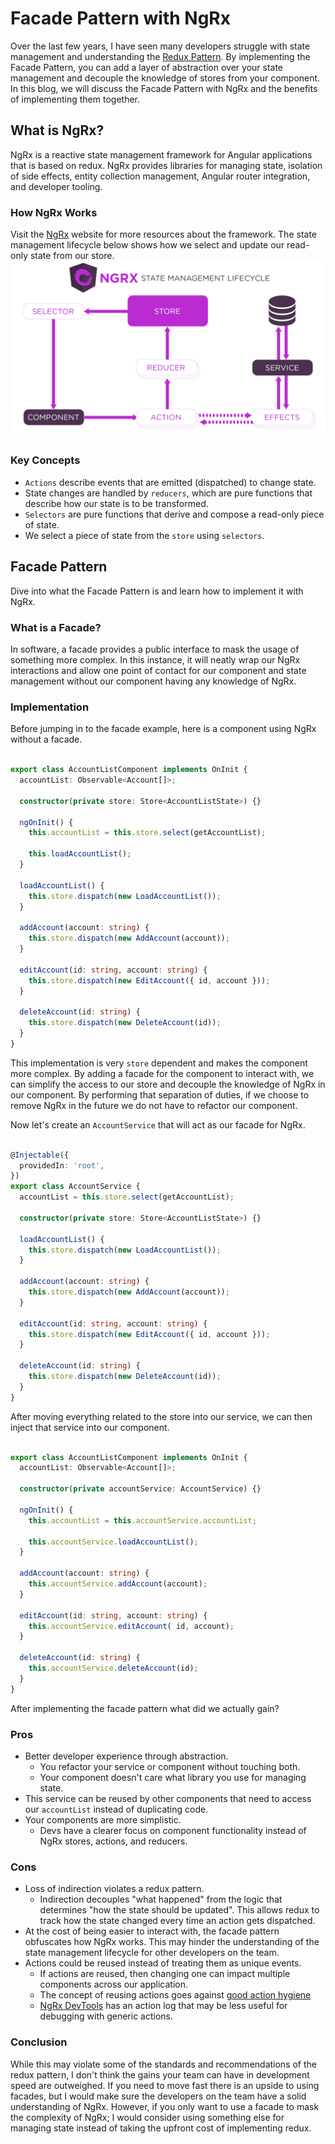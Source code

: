 # Facade Pattern with NgRx
Over the last few years, I have seen many developers struggle with state management and understanding the [Redux Pattern](https://redux.js.org/understanding/thinking-in-redux/three-principles). By implementing the Facade Pattern, you can add a layer of abstraction over your state management and decouple the knowledge of stores from your component. In this blog, we will discuss the Facade Pattern with NgRx and the benefits of implementing them together.

## What is NgRx?
NgRx is a reactive state management framework for Angular applications that is based on redux. NgRx provides libraries for managing state, isolation of side effects, entity collection management, Angular router integration, and developer tooling.

### How NgRx Works
Visit the [NgRx](https://ngrx.io/) website for more resources about the framework. The state management lifecycle below shows how we select and update our read-only state from our store.
![NgRx Lifecycle](/images/2021/12/ngrx-state-management-lifecycle.png)

### Key Concepts
* `Actions` describe events that are emitted (dispatched) to change state.
* State changes are handled by `reducers`, which are pure functions that describe how our state is to be transformed.
* `Selectors` are pure functions that derive and compose a read-only piece of state.
* We select a piece of state from the `store` using `selectors`.

## Facade Pattern
Dive into what the Facade Pattern is and learn how to implement it with NgRx.

### What is a Facade?
In software, a facade provides a public interface to mask the usage of something more complex. In this instance, it will neatly wrap our NgRx interactions and allow one point of contact for our component and state management without our component having any knowledge of NgRx.

### Implementation
Before jumping in to the facade example, here is a component using NgRx without a facade.
``` Typescript

export class AccountListComponent implements OnInit {
  accountList: Observable<Account[]>;

  constructor(private store: Store<AccountListState>) {}

  ngOnInit() {
    this.accountList = this.store.select(getAccountList);

    this.loadAccountList();
  }

  loadAccountList() {
    this.store.dispatch(new LoadAccountList());
  }

  addAccount(account: string) {
    this.store.dispatch(new AddAccount(account));
  }

  editAccount(id: string, account: string) {
    this.store.dispatch(new EditAccount({ id, account }));
  }

  deleteAccount(id: string) {
    this.store.dispatch(new DeleteAccount(id));
  }
}

```

This implementation is very `store` dependent and makes the component more complex. By adding a facade for the component to interact with, we can simplify the access to our store and decouple the knowledge of NgRx in our component. By performing that separation of duties, if we choose to remove NgRx in the future we do not have to refactor our component.

Now let's create an `AccountService` that will act as our facade for NgRx.
``` Typescript

@Injectable({
  providedIn: 'root',
})
export class AccountService {
  accountList = this.store.select(getAccountList);

  constructor(private store: Store<AccountListState>) {}

  loadAccountList() {
    this.store.dispatch(new LoadAccountList());
  }

  addAccount(account: string) {
    this.store.dispatch(new AddAccount(account));
  }

  editAccount(id: string, account: string) {
    this.store.dispatch(new EditAccount({ id, account }));
  }

  deleteAccount(id: string) {
    this.store.dispatch(new DeleteAccount(id));
  }
}

```

After moving everything related to the store into our service, we can then inject that service into our component.

``` Typescript

export class AccountListComponent implements OnInit {
  accountList: Observable<Account[]>;

  constructor(private accountService: AccountService) {}

  ngOnInit() {
    this.accountList = this.accountService.accountList;

    this.accountService.loadAccountList();
  }

  addAccount(account: string) {
    this.accountService.addAccount(account);
  }

  editAccount(id: string, account: string) {
    this.accountService.editAccount( id, account);
  }

  deleteAccount(id: string) {
    this.accountService.deleteAccount(id);
  }
}

```
After implementing the facade pattern what did we actually gain?

### Pros
- Better developer experience through abstraction.
    - You refactor your service or component without touching both.
    - Your component doesn't care what library you use for managing state.
- This service can be reused by other components that need to access our `accountList` instead of duplicating code.
- Your components are more simplistic.
    - Devs have a clearer focus on component functionality instead of NgRx stores, actions, and reducers.


### Cons
- Loss of indirection violates a redux pattern.
    -  Indirection decouples "what happened" from the logic that determines "how the state should be updated". This allows redux to track how the state changed every time an action gets dispatched. 
- At the cost of being easier to interact with, the facade pattern obfuscates how NgRx works. This may hinder the understanding of the state management lifecycle for other developers on the team.
- Actions could be reused instead of treating them as unique events.
   - If actions are reused, then changing one can impact multiple components across our application.
   - The concept of reusing actions goes against [good action hygiene](https://indepth.dev/posts/1407/force-good-action-hygiene-and-write-less-actions-in-ngrx-with-the-prepared-events-pattern#:~:text=Good%20Action%20Hygiene,-Link%20to%20this&text=Takeaway%20%2D%20Treat%20Actions%20as%20unique,by%20going%20through%20the%20reducers.)
   - [NgRx DevTools](https://blog.angular-university.io/angular-ngrx-devtools/) has an action log that may be less useful for debugging with generic actions.

### Conclusion
While this may violate some of the standards and recommendations of the redux pattern, I don't think the gains your team can have in development speed are outweighed. If you need to move fast there is an upside to using facades, but I would make sure the developers on the team have a solid understanding of NgRx. However, if you only want to use a facade to mask the complexity of NgRx; I would consider using something else for managing state instead of taking the upfront cost of implementing redux.



